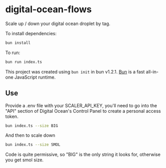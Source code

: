 # digital-ocean-flows

Scale up / down your digital ocean droplet by tag.

To install dependencies:

```bash
bun install
```

To run:

```bash
bun run index.ts
```

This project was created using `bun init` in bun v1.2.1. [Bun](https://bun.sh) is a fast all-in-one JavaScript runtime.

## Use

Provide a .env file with your SCALER_API_KEY, you'll need to go into the "API"
section of Digital Ocean's Control Panel to create a personal access token.

```sh
bun index.ts --size BIG
```

And then to scale down

```sh
bun index.ts --size SMOL
```

Code is quite permissive, so "BIG" is the only string it looks for, otherwise you get smol size.
